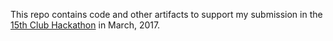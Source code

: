 This repo contains code and other artifacts to support my submission in the
[15th Club Hackathon](http://www.15thclub.com/2017/03/02/15th-club-hackathon/) in March, 2017.
